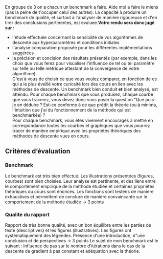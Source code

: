 En groupe de 3 on a chacun un benchmark a faire. Aide moi a faire le miens (pas la peine de t'occuper celui des autres).
La capacité à produire un benchmark de qualité, et surtout à l'analyser de manière rigoureuse et d'en tirer des conclusions pertinentes, est evaluee.**Votre rendu sera donc jugé sur :**
- l'étude effectuée concernant la sensibilité de vos algorithmes de descente aux hyperparamètres et conditions initiales
- l'analyse comparative proposée pour les différentes implémentations suggérées
- la précision et concision des résultats présentés (par exemple, dans les choix que vous ferez pour visualiser l'influence de tel ou tel paramètre sur telle ou telle métrique attestant de la convergence de votre algorithme).  
    C'est à vous de choisir ce que vous voulez comparer, en fonction de ce qui a le plus éveillé votre curiosité lors des cours en lien avec les méthodes de descente.
Un benchmark bien conduit **et** bien analysé, est attendu. Pour chaque benchmark que vous produirez, chaque courbe que vous tracerez, vous devez donc vous poser la question "Que puis-je en déduire ? Est-ce conforme à ce que prédit la théorie (ou à minima, l'intuition que j'ai du fonctionnement de la méthode qui est benchmarkée) ?  
Pour chaque benchmark, vous êtes vivement encouragés à mettre en correspondance toutes les courbes et graphiques que vous pourrez tracer de manière empirique avec les propriétés théoriques des méthodes de descente vues en cours.
## **Critères d’évaluation**
### Benchmark
Le benchmark est très bien effectué. Les illustrations présentées (figures, courbes) sont bien choisies. Leur analyse est pertinente, et des liens entre le comportement empirique de la méthode étudiée et certaines propriétés théoriques du cours sont énoncés. Les fonctions sont testées de manière exhaustives et permettent de conclure de manière convaincante sur le comportement de la méthode étudiée -> 3 points
### Qualite du rapport
Rapport de très bonne qualité, avec un bon équilibre entre les parties de texte (descriptives) et les figures (illustratives). Les figures ont systématiquement des légendes. Présence d'une introduction, d"une conclusion et de perspectives -> 3 points
Le sujet de mon benchmark est le suivant : Influence du pas sur le nombre d'itérations dans le cas de la descente de gradient à pas constant et adéquation avec la théorie.